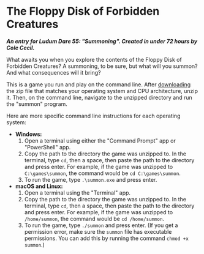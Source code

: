 # The Floppy Disk of Forbidden Creatures

_**An entry for Ludum Dare 55: "Summoning". Created in under 72 hours by Cole Cecil.**_

What awaits you when you explore the contents of the Floppy Disk of Forbidden Creatures? A summoning, to be sure, but what will you summon? And what consequences will it bring?

This is a game you run and play on the command line. After [downloading](https://github.com/colececil/the-floppy-disk-of-forbidden-creatures/releases/latest) the zip file that matches your operating system and CPU architecture, unzip it. Then, on the command line, navigate to the unzipped directory and run the "summon" program.

Here are more specific command line instructions for each operating system:

- **Windows:**
  1. Open a terminal using either the "Command Prompt" app or "PowerShell" app.
  2. Copy the path to the directory the game was unzipped to. In the terminal, type `cd`, then a space, then paste the path to the directory and press enter. For example, if the game was unzipped to `C:\games\summon`, the command would be `cd C:\games\summon`.
  3. To run the game, type `.\summon.exe` and press enter.
- **macOS and Linux:**
  1. Open a terminal using the "Terminal" app.
  2. Copy the path to the directory the game was unzipped to. In the terminal, type `cd`, then a space, then paste the path to the directory and press enter. For example, if the game was unzipped to `/home/summon`, the command would be `cd /home/summon`.
  3. To run the game, type `./summon` and press enter. (If you get a permission error, make sure the `summon` file has executable permissions. You can add this by running the command `chmod +x summon`.)